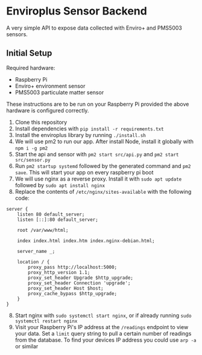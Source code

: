 # Enviroplus Sensor Backend

A very simple API to expose data collected with Enviro+ and PMS5003 sensors.

## Initial Setup

Required hardware:
- Raspberry Pi
- Enviro+ environment sensor
- PMS5003 particulate matter sensor

These instructions are to be run on your Raspberry Pi provided the above hardware is configured correctly.

1. Clone this repository
2. Install dependencies with `pip install -r requirements.txt`
3. Install the enviroplus library by running `./install.sh`
4. We will use pm2 to run our app. After install Node, install it globally with `npm i -g pm2` 
5. Start the api and sensor with `pm2 start src/api.py` and `pm2 start src/sensor.py`
6. Run `pm2 startup systemd` followed by the generated command and `pm2 save`. This will start your app on every raspberry pi boot
7. We will use nginx as a reverse proxy. Install it with `sudo apt update` followed by `sudo apt install nginx`
8. Replace the contents of `/etc/nginx/sites-available` with the following code:
````
server {
	listen 80 default_server;
	listen [::]:80 default_server;

	root /var/www/html;

	index index.html index.htm index.nginx-debian.html;

	server_name _;

	location / {
		proxy_pass http://localhost:5000;
		proxy_http_version 1.1;
		proxy_set_header Upgrade $http_upgrade;
		proxy_set_header Connection 'upgrade';
		proxy_set_header Host $host;
		proxy_cache_bypass $http_upgrade;
	}
}
````
8. Start nginx with `sudo systemctl start nginx`, or if already running `sudo systemctl restart nginx`
9. Visit your Raspberry Pi's IP address at the `/readings` endpoint to view your data. Set a `limit` query string to pull a certain number of readings from the database. To find your devices IP address you could use `arp -a` or similar